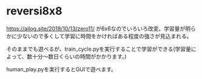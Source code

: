 # reversi8x8

https://ailog.site/2019/10/13/zero11/ が6x6なのでいろいろ改変。学習量が明らかに少ないので多くして学習に時間をかければある程度の強さが見込まれる。

そのままでも遊べるが、train_cycle.pyを実行することで学習ができる(学習量によって、数十分～数日くらいの時間がかかります。)

human_play.pyを実行するとGUIで遊べます。
